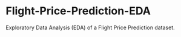 # Flight-Price-Prediction-EDA
Exploratory Data Analysis (EDA) of a Flight Price Prediction dataset.
